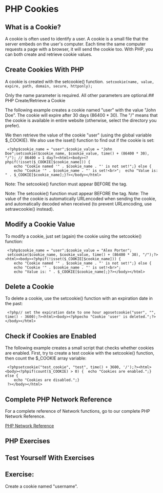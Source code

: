 


# PHP Cookies




## What is a Cookie? 


A cookie is often used to identify a user. A cookie is a small file that the 
server embeds on the user's computer. Each time the same computer requests a 
page with a browser, it will send the cookie too. With PHP, you can both create 
and retrieve cookie values.
## Create Cookies With PHP


A cookie is created with the setcookie() function.```
setcookie(name, value, expire, path, domain, secure, httponly);```


Only the name parameter is required. All other parameters are 
optional.## PHP Create/Retrieve a Cookie


The following example creates a cookie named "user" with the value "John 
Doe". The cookie will expire after 30 days (86400 * 30). The "/" means that the 
cookie is available in entire website (otherwise, select the directory you 
prefer).


We then retrieve the value of the cookie "user" (using the global variable 
$\_COOKIE). We also use the isset() function to find out if the cookie is set:

```
 <?php$cookie_name = "user";$cookie_value = "John Doe";setcookie($cookie_name, $cookie_value, time() + (86400 * 30), "/"); // 86400 = 1 day?><html><body><?phpif(!isset($_COOKIE[$cookie_name])) {
    echo "Cookie named '" . $cookie_name . "' is not set!";} else {
    echo "Cookie '" . $cookie_name . "' is set!<br>";  echo "Value is: " . $_COOKIE[$cookie_name];}?></body></html>
```


Note: The setcookie() function must appear BEFORE the <html> tag.


Note: The setcookie() function must appear BEFORE the <html> tag.
Note: The value of the cookie is automatically URLencoded when 
sending the cookie, and automatically decoded when received (to prevent 
URLencoding, use setrawcookie() instead).


## Modify a Cookie Value


To modify a cookie, just set (again) the cookie using the setcookie() function:

```
 <?php$cookie_name = "user";$cookie_value = "Alex Porter";
 setcookie($cookie_name, $cookie_value, time() + (86400 * 30), "/");?><html><body><?phpif(!isset($_COOKIE[$cookie_name])) {
    echo "Cookie named '" . $cookie_name . "' is not set!";} else {
    echo "Cookie '" . $cookie_name . "' is set!<br>";
    echo "Value is: " . $_COOKIE[$cookie_name];}?></body></html>
```


## Delete a Cookie


To delete a cookie, use the setcookie() function with an expiration date in 
the past:

```
 <?php// set the expiration date to one hour agosetcookie("user", "", time() - 3600);?><html><body><?phpecho "Cookie 'user' is deleted.";?></body></html>
```




## Check if Cookies are Enabled


The following example creates a small script that checks whether cookies are 
enabled. First, try to create a test cookie with the setcookie() function, then 
count the $\_COOKIE array variable:

```
 <?phpsetcookie("test_cookie", "test", time() + 3600, '/');?><html><body><?phpif(count($_COOKIE) > 0) {  echo "Cookies are enabled.";} else {
    echo "Cookies are disabled.";}
 ?></body></html>
```

## Complete PHP Network Reference


For a complete reference of Network functions, go to our complete
PHP Network Reference.

[PHP Network Reference](php_ref_network.asp)

## PHP Exercises
## Test Yourself With Exercises
## Exercise:


Create a cookie named "username".